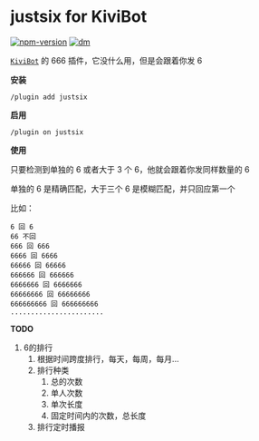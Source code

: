 # justsix for KiviBot

[![npm-version](https://img.shields.io/npm/v/kivibot-plugin-justsix?color=527dec&label=kivibot-plugin-justsix&style=flat-square)](https://npm.im/kivibot-plugin-justsix)
[![dm](https://shields.io/npm/dm/kivibot-plugin-justsix?style=flat-square)](https://npm.im/kivibot-plugin-justsix)

[`KiviBot`](https://beta.kivibot.com) 的 666 插件，它没什么用，但是会跟着你发 6

**安装**

```shell
/plugin add justsix
```

**启用**

```shell
/plugin on justsix
```

**使用**

只要检测到单独的 6 或者大于 3 个 6，他就会跟着你发同样数量的 6

单独的 6 是精确匹配，大于三个 6 是模糊匹配，并只回应第一个

比如：

```
6 回 6
66 不回
666 回 666
6666 回 6666
66666 回 66666
666666 回 666666
6666666 回 6666666
66666666 回 66666666
666666666 回 666666666
.......................
```

**TODO**
1. 6的排行
   1. 根据时间跨度排行，每天，每周，每月...
   2. 排行种类
      1. 总的次数
      2. 单人次数
      3. 单次长度
      4. 固定时间内的次数，总长度
   3. 排行定时播报 
  
